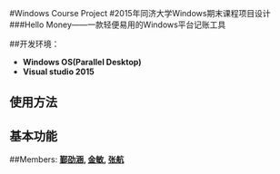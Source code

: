 

#Windows Course Project
#2015年同济大学Windows期末课程项目设计
###Hello Money——一款轻便易用的Windows平台记账工具





##开发环境：
* <strong>Windows OS(Parallel Desktop)</strong>
* <strong>Visual studio 2015 </strong>


## 使用方法

## 基本功能





##Members:
<strong><a href="https://github.com/Yiiinsh">鄞劭涵</a>,
<strong><a href="https://github.com/yue9944882">金敏</a>,
<strong><a href="https://github.com/HermanZzz">张航</a>
